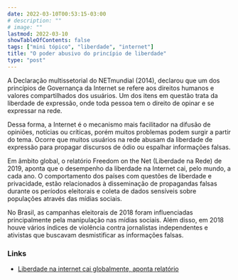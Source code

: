 ```yaml
---
date: 2022-03-10T00:53:15-03:00
# description: ""
# image: ""
lastmod: 2022-03-10
showTableOfContents: false
tags: ["mini tópico", "liberdade", "internet"]
title: "O poder abusivo do princípio de liberdade"
type: "post"
---
```


A Declaração multissetorial do NETmundial (2014), declarou que um dos princípios de Governança da Internet se refere aos direitos humanos e valores compartilhados dos usuários. Um dos itens em questão trata da liberdade de expressão, onde toda pessoa tem o direito de opinar e se expressar na rede.

Dessa forma, a Internet é o mecanismo mais facilitador na difusão de opiniões, notícias ou críticas, porém muitos problemas podem surgir a partir do tema. Ocorre que muitos usuários na rede abusam da liberdade de expressão para propagar discursos de ódio ou espalhar informações falsas.

Em âmbito global, o relatório Freedom on the Net (Liberdade na Rede) de 2019, aponta que o desempenho da liberdade na Internet cai, pelo mundo, a cada ano. O comportamento dos países com questões de liberdade e privacidade, estão relacionados à disseminação de propagandas falsas durante os períodos eleitorais e coleta de dados sensíveis sobre populações através das mídias sociais.

No Brasil, as campanhas eleitorais de 2018 foram influenciadas principalmente pela manipulação nas mídias sociais. Além disso, em 2018 houve vários índices de violência contra jornalistas independentes e ativistas que buscavam desmistificar as informações falsas.

### Links

- [Liberdade na internet cai globalmente, aponta relatório](https://www.poder360.com.br/tecnologia/liberdade-na-internet-cai-globalmente-aponta-relatorio/)